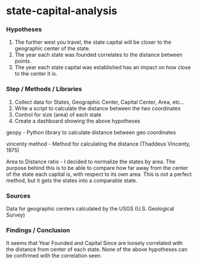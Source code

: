 # state-capital-analysis

### Hypotheses

1. The further west you travel, the state capital will be closer to the geographic center of the state.
2. The year each state was founded correlates to the distance between points.
3. The year each state capital was established has an impact on how close to the center it is.


### Step / Methods / Libraries
1. Collect data for States, Geographic Center, Capital Center, Area, etc...
2. Write a script to calculate the distance between the two coordinates
3. Control for size (area) of each state
4. Create a dashboard showing the above hypotheses


geopy - Python library to calculate distance between geo coordinates

vincenty method - Method for calculating the distance (Thaddeus Vincenty, 1975)

Area to Distance ratio - I decided to normalize the states by area. The purpose behind this is to be able to compare how far away from the center of the state each capital is, with respect to its own area. This is not a perfect method, but it gets the states into a comparable state.


### Sources
Data for geographic centers calculated by the USGS (U.S. Geological Survey)


### Findings / Conclusion
It seems that Year Founded and Capital Since are loosely correlated with the distance from center of each state. None of the above hypotheses can be confirmed with the correlation seen.